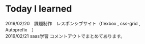 # Today I learned

2019/02/20　課題制作　レスポンシブサイト（flexbox , css-grid , Autoprefix　）<br>
2019/02/21 saas学習 コメントアウトでまとめてあります。
